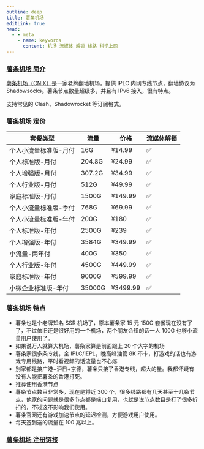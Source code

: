 ```yaml
---
outline: deep
title: 薯条机场
editLink: true
head:
  - - meta
    - name: keywords
      content: 机场 流媒体 解锁 线路 科学上网
---
```



### [薯条机场 简介](https://av1.wtf/auth/register?code=vb4p)

[薯条机场（CNIX）](https://av1.wtf/auth/register?code=vb4p)是一家老牌翻墙机场，提供 IPLC 内网专线节点，翻墙协议为 Shadowsocks。薯条节点数量超级多，并且有 IPv6 接入，很有特点。

支持常见的 Clash、Shadowrocket 等订阅格式。

### [薯条机场 定价](https://av1.wtf/auth/register?code=vb4p)

| 套餐类型              | 流量   | 价格     | 流媒体解锁 |
| --------------------- | ------ | -------- | ---------- |
| 个人小流量标准版-月付 | 16G    | ¥14.99   | ✅         |
| 个人标准版-月付       | 204.8G | ¥24.99   | ✅         |
| 个人增强版-月付       | 307.2G | ¥34.99   | ✅         |
| 个人行业版-月付       | 512G   | ¥49.99   | ✅         |
| 家庭标准版-月付       | 1500G  | ¥149.99  | ✅         |
| 个人小流量标准版-季付 | 768G   | ¥69.99   | ✅         |
| 个人小流量标准版-年付 | 200G   | ¥180     | ✅         |
| 个人标准版-年付       | 2500G  | ¥239     | ✅         |
| 个人增强版-年付       | 3584G  | ¥349.99  | ✅         |
| 小流量-两年付         | 400G   | ¥350     | ✅         |
| 个人行业版-年付       | 4500G  | ¥449.99  | ✅         |
| 家庭标准版-年付       | 9000G  | ¥599.99  | ✅         |
| 小微企业标准版-年付   | 35000G | ¥3499.99 | ✅         |

### [薯条机场 特点](https://av1.wtf/auth/register?code=vb4p)

- 薯条也是个老牌知名 SSR 机场了，原本薯条家 15 元 150G 套餐现在没有了了，不过依旧还是很好用的一个机场，两个朋友合租的话一人 100G 也够小流量用户使用了。
- 如果说万人就算大机场，薯条家算是前面跟上 20 个大字的机场
- 薯条家很多条专线，全 IPLC/IEPL，晚高峰油管 8K 不卡，打游戏的话也有游戏专用线路，平时看视频的话流量也不心疼
- 别家都是接广港+沪日+京德，薯条只接了香港专线，超大的量。我都怀疑有没有人能把薯条的香港打死。
- 推荐使用香港节点
- 薯条节点数目非常多，现在是将近 300 个，很多线路都有几天甚至十几条节点，他家的问题就是很多节点都是端口复用，也就是说节点数目是打了很多折扣的，不过这不影响我们使用。
- 薯条官网还有游戏加速节点的延迟检测，方便游戏用户使用。
- 每天签到送的流量在 100 兆以上。
### [薯条机场 注册链接](https://av1.wtf/auth/register?code=vb4p)